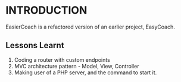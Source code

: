 # INTRODUCTION

EasierCoach is a refactored version of an earlier project, EasyCoach.

## Lessons Learnt

1. Coding a router with custom endpoints
2. MVC architecture pattern - Model, View, Controller
3. Making user of a PHP server, and the command to start it.

#
